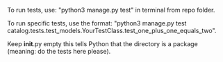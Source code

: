 To run tests, use: "python3 manage.py test" in terminal from repo folder.

To run specific tests, use the format: "python3 manage.py test catalog.tests.test_models.YourTestClass.test_one_plus_one_equals_two".

Keep __init__.py empty this tells Python that the directory is a package (meaning: do the tests here please).